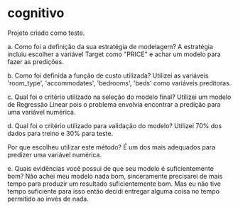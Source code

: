# cognitivo

Projeto criado como teste.

a. Como foi a definição da sua estratégia de modelagem? A estratégia incluiu escolher a variável Target como "PRICE" e achar um modelo para fazer as predições.


b. Como foi definida a função de custo utilizada?
Utilizei as variáveis 'room_type', 'accommodates', 'bedrooms', 'beds' como variáveis preditoras.

c. Qual foi o critério utilizado na seleção do modelo final?
Utilizei um modelo de Regressão Linear pois o problema envolvia encontrar a predição para uma variável numérica.

d. Qual foi o critério utilizado para validação do modelo?
Utilizei 70% dos dados para treino e 30% para teste.

Por que escolheu utilizar este método?
É um dos mais adequados para predizer uma variável numérica.

e. Quais evidências você possui de que seu modelo é
suficientemente bom?
Não achei meu modelo nada bom, sinceramente precisarei de mais tempo para produzir um resultado suficientemente bom. 
Mas eu não tive tempo suficiente para isso então decidi entregar alguma coisa no tempo permitido ao invés de nada.
